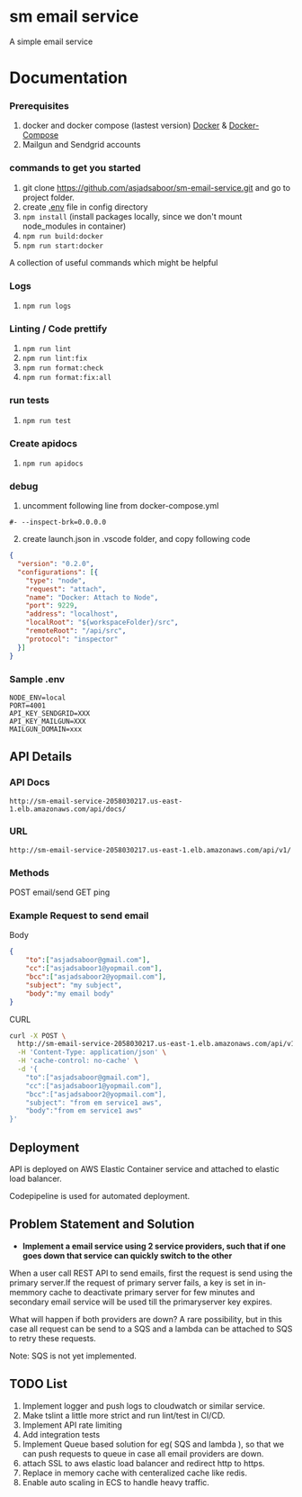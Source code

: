 # sm email service
A simple email service

# Documentation
### Prerequisites

1. docker and docker compose (lastest version) [Docker](https://www.docker.com/) & [Docker-Compose](https://docs.docker.com/compose/)
2. Mailgun and Sendgrid accounts

### commands to get you started

1. git clone https://github.com/asjadsaboor/sm-email-service.git and go to project folder.
2. create [.env](#sample-.env) file in config directory
3. `npm install` (install packages locally, since we don't mount node_modules in container)
4. `npm run build:docker`
5. `npm run start:docker`

A collection of useful commands which might be helpful

### Logs

1. `npm run logs`

### Linting / Code prettify

1. `npm run lint`
2. `npm run lint:fix`
3. `npm run format:check`
4. `npm run format:fix:all`

### run tests

1. `npm run test`

### Create apidocs

1. `npm run apidocs`

### debug

1. uncomment following line from docker-compose.yml

```
#- --inspect-brk=0.0.0.0
```

2. create launch.json in .vscode folder, and copy following code

```json
{
  "version": "0.2.0",
  "configurations": [{
    "type": "node",
    "request": "attach",
    "name": "Docker: Attach to Node",
    "port": 9229,
    "address": "localhost",
    "localRoot": "${workspaceFolder}/src",
    "remoteRoot": "/api/src",
    "protocol": "inspector"
  }]
}
```


### Sample .env

```
NODE_ENV=local
PORT=4001
API_KEY_SENDGRID=XXX
API_KEY_MAILGUN=XXX
MAILGUN_DOMAIN=xxx
```

## API Details

### API Docs
```
http://sm-email-service-2058030217.us-east-1.elb.amazonaws.com/api/docs/
```
### URL
```
http://sm-email-service-2058030217.us-east-1.elb.amazonaws.com/api/v1/
```

### Methods
  POST  email/send
  GET   ping

### Example Request to send  email

Body
```json
{
	"to":["asjadsaboor@gmail.com"],
	"cc":["asjadsaboor1@yopmail.com"],
	"bcc":["asjadsaboor2@yopmail.com"],
	"subject": "my subject",
	"body":"my email body"
}
```

CURL
```sh
curl -X POST \
  http://sm-email-service-2058030217.us-east-1.elb.amazonaws.com/api/v1/email/send \
  -H 'Content-Type: application/json' \
  -H 'cache-control: no-cache' \
  -d '{
	"to":["asjadsaboor@gmail.com"],
	"cc":["asjadsaboor1@yopmail.com"],
	"bcc":["asjadsaboor2@yopmail.com"],
	"subject": "from em service1 aws",
	"body":"from em service1 aws"
}'
```

## Deployment

API is deployed on AWS Elastic Container service and attached to elastic load balancer.

Codepipeline is used for automated deployment.

## Problem Statement and Solution

* **Implement a email service using 2 service providers, such that if one goes down that service can quickly switch to the other**

When a user call REST API to send emails, first the request is send using the primary server.If the request of primary server fails, a key is set in in-memmory cache to deactivate primary  server for few minutes and secondary email service will be used till the primaryserver key expires.

What will happen if both providers are down? A rare possibility, but in this case all request can be send to a SQS and a lambda can be attached to SQS to retry these requests. 

Note: SQS is not yet implemented.

## TODO List
1. Implement logger and push logs to cloudwatch or similar service.
2. Make tslint a little more strict and run lint/test in CI/CD.
3. Implement API rate limiting
4. Add integration tests
5. Implement Queue based solution for eg( SQS and lambda ), so that we can push requests to queue in case all email providers are down.
6. attach SSL to  aws elastic load balancer and redirect http to https.
7. Replace in memory cache with centeralized cache like redis.
8. Enable auto scaling in ECS to handle heavy traffic.